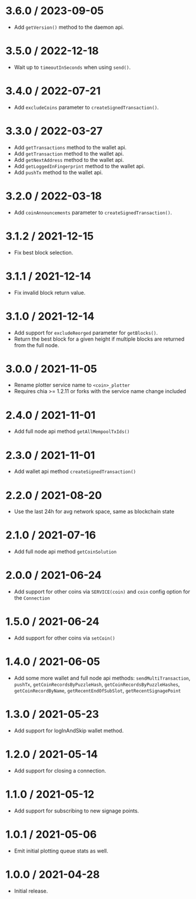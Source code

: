 3.6.0 / 2023-09-05
==================

* Add `getVersion()` method to the daemon api.

3.5.0 / 2022-12-18
==================

* Wait up to `timeoutInSeconds` when using `send()`.

3.4.0 / 2022-07-21
==================

* Add `excludeCoins` parameter to `createSignedTransaction()`.

3.3.0 / 2022-03-27
==================

* Add `getTransactions` method to the wallet api.
* Add `getTransaction` method to the wallet api.
* Add `getNextAddress` method to the wallet api.
* Add `getLoggedInFingerprint` method to the wallet api.
* Add `pushTx` method to the wallet api.

3.2.0 / 2022-03-18
==================

* Add `coinAnnouncements` parameter to `createSignedTransaction()`.

3.1.2 / 2021-12-15
==================

* Fix best block selection.

3.1.1 / 2021-12-14
==================

* Fix invalid block return value.

3.1.0 / 2021-12-14
==================

* Add support for `excludeReorged` parameter for `getBlocks()`.
* Return the best block for a given height if multiple blocks are returned from the full node.

3.0.0 / 2021-11-05
==================

* Rename plotter service name to `<coin>_plotter`
* Requires chia >= 1.2.11 or forks with the service name change included

2.4.0 / 2021-11-01
==================

* Add full node api method `getAllMempoolTxIds()`

2.3.0 / 2021-11-01
==================

* Add wallet api method `createSignedTransaction()`

2.2.0 / 2021-08-20
==================

* Use the last 24h for avg network space, same as blockchain state

2.1.0 / 2021-07-16
==================

* Add full node api method `getCoinSolution`

2.0.0 / 2021-06-24
==================

* Add support for other coins via `SERVICE(coin)` and `coin` config option for the `Connection`

1.5.0 / 2021-06-24
==================

* Add support for other coins via `setCoin()`

1.4.0 / 2021-06-05
==================

* Add some more wallet and full node api methods: `sendMultiTransaction`, `pushTx`, `getCoinRecordsByPuzzleHash`, `getCoinRecordsByPuzzleHashes`, `getCoinRecordByName`, `getRecentEndOfSubSlot`, `getRecentSignagePoint`

1.3.0 / 2021-05-23
==================

* Add support for logInAndSkip wallet method.

1.2.0 / 2021-05-14
==================

* Add support for closing a connection.

1.1.0 / 2021-05-12
==================

* Add support for subscribing to new signage points.

1.0.1 / 2021-05-06
==================

* Emit initial plotting queue stats as well.

1.0.0 / 2021-04-28
==================

* Initial release.
